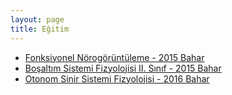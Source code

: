 ```yaml
---
layout: page
title: Eğitim
---
```


* [Fonksiyonel Nörogörüntüleme - 2015 Bahar](zubeyir.in/egitim/fonskiyonel_norogoruntuleme_2015_bahar)
* [Boşaltım Sistemi Fizyolojisi II. Sınıf - 2015 Bahar](zubeyir.in/egitim/bosaltim_II_sinif_2015_bahar)
* [Otonom Sinir Sistemi Fizyolojisi - 2016 Bahar](zubeyir.in/egitim/otonom_sinir_sistemi_2016_bahar)
